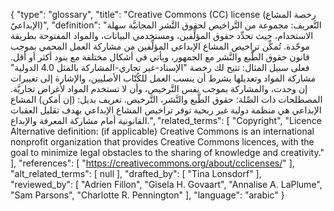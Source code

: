 {
    "type": "glossary",
    "title": "Creative Commons (CC) license (رخصة المشاع الإبداعيّ)",
    "definition": "التَّعريف: ‏مجموعة من التَّراخيص لحقوق النَّشر المجانيَّة سهلة الاستخدام، حيث تحدِّد حقوق المؤلِّفين، ومستخدمي البيانات، والمواد المفتوحة بطريقة موحّدة. تُمكِّن تراخيص المشاع الإبداعي المؤلِّفين من مشاركة العمل المحمي بموجب قانون حقوق الطَّبع والنَّشر مع الجمهور، ويأتي في أشكال مختلفة مع بنود أكثر أو أقل. فعلى سبيل المثال: تتيح لك رخصة \"الإسناد-غير تجاري-المشاركة بالمثل 4.0 الدولية\" مشاركة المواد وتعديلها بشرط أن ينسب العمل للكُتّاب الأصليين، والإشارة إلى تغييرات إن وجدت، والمشاركة بموجب نفس التَّرخيص، وأن لا تستخدم  المواد لأغراض تجاريَّة. المصطلحات ذات الصِّلة: ‏حقوق الطَّبع والنَّشر، التَّرخيص. تعريف بديل: (إن أمكن) المشاع الإبداعي هي منظمة دولية غير ربحية توفر تراخيص المشاع الإبداعي بهدف تقليل العقبات القانونية أمام مشاركة المعرفة والإبداع.",
    "related_terms": [
        "Copyright",
        "Licence Alternative definition: (if applicable) Creative Commons is an international nonprofit organization that provides Creative Commons licences, with the goal to minimize legal obstacles to the sharing of knowledge and creativity."
    ],
    "references": [
        "https://creativecommons.org/about/cclicenses/"
    ],
    "alt_related_terms": [
        null
    ],
    "drafted_by": [
        "Tina Lonsdorf"
    ],
    "reviewed_by": [
        "Adrien Fillon",
        "Gisela H. Govaart",
        "Annalise A. LaPlume",
        "Sam Parsons",
        "Charlotte R. Pennington"
    ],
    "language": "arabic"
}